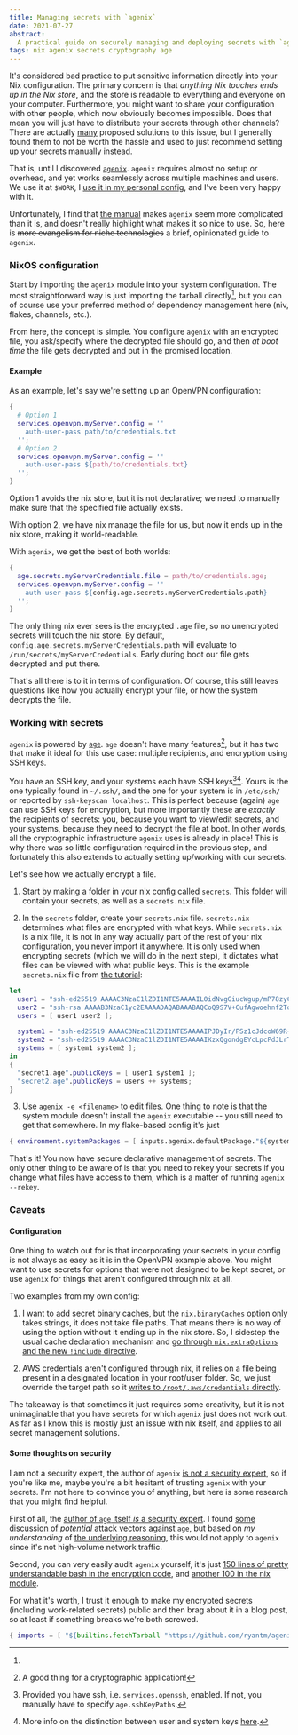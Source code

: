 ```yaml
---
title: Managing secrets with `agenix`
date: 2021-07-27
abstract:
  A practical guide on securely managing and deploying secrets with `agenix`
tags: nix agenix secrets cryptography age
---
```


It's considered bad practice to put sensitive information directly into your Nix configuration.
The primary concern is that _anything Nix touches ends up in the Nix store_, and the store is readable to everything and everyone on your computer.
Furthermore, you might want to share your configuration with other people, which now obviously becomes impossible.
Does that mean you will just have to distribute your secrets through other channels?
There are actually [many](https://nixos.wiki/wiki/Comparison_of_secret_managing_schemes) proposed solutions to this issue, but I generally found them to not be worth the hassle and used to just recommend setting up your secrets manually instead.

That is, until I discovered [`agenix`](https://github.com/ryantm/agenix).
`agenix` requires almost no setup or overhead, and yet works seamlessly across multiple machines and users.
We use it at `$WORK`, I [use it in my personal config](https://github.com/jonascarpay/nix/tree/master/secrets), and I've been very happy with it.

Unfortunately, I find that [the manual](https://github.com/ryantm/agenix#readme) makes `agenix` seem more complicated than it is, and doesn't really highlight what makes it so nice to use.
So, here is ~~more evangelism for niche technologies~~ a brief, opinionated guide to `agenix`.

### NixOS configuration

Start by importing the `agenix` module into your system configuration.
The most straightforward way is just importing the tarball directly[^tarball], but you can of course use your preferred method of dependency management here (niv, flakes, channels, etc.).

From here, the concept is simple.
You configure `agenix` with an encrypted file, you ask/specify where the decrypted file should go, and then _at boot time_ the file gets decrypted and put in the promised location.

#### Example

As an example, let's say we're setting up an OpenVPN configuration:
```nix
{
  # Option 1
  services.openvpn.myServer.config = ''
    auth-user-pass path/to/credentials.txt
  '';
  # Option 2
  services.openvpn.myServer.config = ''
    auth-user-pass ${path/to/credentials.txt}
  '';
}
```
Option 1 avoids the nix store, but it is not declarative; we need to manually make sure that the specified file actually exists.

With option 2, we have nix manage the file for us, but now it ends up in the nix store, making it world-readable.

With `agenix`, we get the best of both worlds:
```nix
{
  age.secrets.myServerCredentials.file = path/to/credentials.age;
  services.openvpn.myServer.config = ''
    auth-user-pass ${config.age.secrets.myServerCredentials.path}
  '';
}
```
The only thing nix ever sees is the encrypted `.age` file, so no unencrypted secrets will touch the nix store.
By default, `config.age.secrets.myServerCredentials.path` will evaluate to `/run/secrets/myServerCredentials`.
Early during boot our file gets decrypted and put there.

That's all there is to it in terms of configuration.
Of course, this still leaves questions like how you actually encrypt your file, or how the system decrypts the file.

### Working with secrets

`agenix` is powered by [`age`](https://github.com/FiloSottile/age).
`age` doesn't have many features[^good], but it has two that make it ideal for this use case: multiple recipients, and encryption using SSH keys.

You have an SSH key, and your systems each have SSH keys[^sshd][^info].
Yours is the one typically found in `~/.ssh/`, and the one for your system is in `/etc/ssh/` or reported by `ssh-keyscan localhost`.
This is perfect because (again) `age` can use SSH keys for encryption, but more importantly these are _exactly_ the recipients of secrets: you, because you want to view/edit secrets, and your systems, because they need to decrypt the file at boot.
In other words, all the cryptographic infrastructure `agenix` uses is already in place!
This is why there was so little configuration required in the previous step, and fortunately this also extends to actually setting up/working with our secrets.

Let's see how we actually encrypt a file.

1. Start by making a folder in your nix config called `secrets`.
This folder will contain your secrets, as well as a `secrets.nix` file.

2. In the `secrets` folder, create your `secrets.nix` file.
`secrets.nix` determines what files are encrypted with what keys.
While `secrets.nix` is a nix file, it is not in any way actually part of the rest of your nix configuration, you never import it anywhere.
It is only used when encrypting secrets (which we will do in the next step), it dictates what files can be viewed with what public keys.
This is the example `secrets.nix` file from [the tutorial](https://github.com/ryantm/agenix#tutorial):
```nix
let
  user1 = "ssh-ed25519 AAAAC3NzaC1lZDI1NTE5AAAAIL0idNvgGiucWgup/mP78zyC23uFjYq0evcWdjGQUaBH";
  user2 = "ssh-rsa AAAAB3NzaC1yc2EAAAADAQABAAABAQCoQ9S7V+CufAgwoehnf2TqsJ9LTsu8pUA3FgpS2mdVwcMcTs++8P5sQcXHLtDmNLpWN4k7NQgxaY1oXy5e25x/4VhXaJXWEt3luSw+Phv/PB2+aGLvqCUirsLTAD2r7ieMhd/pcVf/HlhNUQgnO1mupdbDyqZoGD/uCcJiYav8i/V7nJWJouHA8yq31XS2yqXp9m3VC7UZZHzUsVJA9Us5YqF0hKYeaGruIHR2bwoDF9ZFMss5t6/pzxMljU/ccYwvvRDdI7WX4o4+zLuZ6RWvsU6LGbbb0pQdB72tlV41fSefwFsk4JRdKbyV3Xjf25pV4IXOTcqhy+4JTB/jXxrF";
  users = [ user1 user2 ];

  system1 = "ssh-ed25519 AAAAC3NzaC1lZDI1NTE5AAAAIPJDyIr/FSz1cJdcoW69R+NrWzwGK/+3gJpqD1t8L2zE";
  system2 = "ssh-ed25519 AAAAC3NzaC1lZDI1NTE5AAAAIKzxQgondgEYcLpcPdJLrTdNgZ2gznOHCAxMdaceTUT1";
  systems = [ system1 system2 ];
in
{
  "secret1.age".publicKeys = [ user1 system1 ];
  "secret2.age".publicKeys = users ++ systems;
}
```

3. Use `agenix -e <filename>` to edit files.
One thing to note is that the system module doesn't install the `agenix` executable -- you still need to get that somewhere.
In my flake-based config it's just
```nix
{ environment.systemPackages = [ inputs.agenix.defaultPackage."${system}" ]; }
```

That's it!
You now have secure declarative management of secrets.
The only other thing to be aware of is that you need to rekey your secrets if you change what files have access to them, which is a matter of running `agenix --rekey`.

### Caveats

#### Configuration

One thing to watch out for is that incorporating your secrets in your config is not always as easy as it is in the OpenVPN example above.
You might want to use secrets for options that were not designed to be kept secret, or use `agenix` for things that aren't configured through nix at all.

Two examples from my own config:

1. I want to add secret binary caches, but the `nix.binaryCaches` option only takes strings, it does not take file paths.
That means there is no way of using the option without it ending up in the nix store.
So, I sidestep the usual cache declaration mechanism and [go through `nix.extraOptions` and the new `!include` directive](https://github.com/jonascarpay/nix/blob/0d6fde33df85fe1b97a0fda79299ff4096c38f3d/system/xc-cache.nix#L4).

2. AWS credentials aren't configured through nix, it relies on a file being present in a designated location in your root/user folder.
So, we just override the target path so it [writes to `/root/.aws/credentials` directly](https://github.com/jonascarpay/nix/blob/0d6fde33df85fe1b97a0fda79299ff4096c38f3d/system/xc-cache.nix#L8).

The takeaway is that sometimes it just requires some creativity, but it is not unimaginable that you have secrets for which `agenix` just does not work out.
As far as I know this is mostly just an issue with nix itself, and applies to all secret management solutions.

#### Some thoughts on security

I am not a security expert, the author of `agenix` [is not a security expert](https://github.com/ryantm/agenix#threat-modelwarnings), so if you're like me, maybe you're a bit hesitant of trusting `agenix` with your secrets.
I'm not here to convince you of anything, but here is some research that you might find helpful.

First of all, the [author of `age` itself _is_ a security expert](https://github.com/FiloSottile).
I found [some discussion of _potential_ attack vectors against `age`](https://neilmadden.blog/2019/12/30/a-few-comments-on-age/), but based on _my understanding_ of [the underlying reasoning](https://moxie.org/2011/12/13/the-cryptographic-doom-principle.html), this would not apply to `agenix` since it's not high-volume network traffic.

Second, you can very easily audit `agenix` yourself, it's just [150 lines of pretty understandable bash in the encryption code](https://github.com/ryantm/agenix/blob/master/pkgs/agenix.nix), and [another 100 in the nix module](https://github.com/ryantm/agenix/blob/master/modules/age.nix).

For what it's worth, I trust it enough to make my encrypted secrets (including work-related secrets) public and then brag about it in a blog post, so at least if something breaks we're both screwed.

[^tarball]: 
```nix
{ imports = [ "${builtins.fetchTarball "https://github.com/ryantm/agenix/archive/master.tar.gz"}/modules/age" ]; }
```
[^good]: A good thing for a cryptographic application!
[^sshd]: Provided you have ssh, i.e. `services.openssh`, enabled. If not, you manually have to specify `age.sshKeyPaths`.
[^info]: More info on the distinction between user and system keys [here](https://unix.stackexchange.com/questions/439467/what-is-the-difference-between-etc-ssh-and-ssh).
